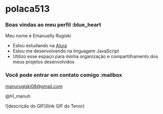 # polaca513
### Boas vindas ao meu perfil :blue_heart

Meu nome é Emanuelly Rugiski

- Estou estudando na [Alura](https://www.alura.com.br)
- Estou me desenvolvendo na linguagem JavaScript
- Utilizo esse espaço para minha organização e compartilhamento dos meus projetos desenvolvidos

### Você pode entrar em contato comigo :mailbox

manurugiski08@gmail.com

@h1_manuh

![descrição do GIF](link GIF do Tenor)
